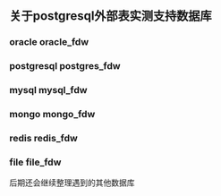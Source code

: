 ﻿


## 关于postgresql外部表实测支持数据库

### oracle oracle_fdw


### postgresql postgres_fdw


### mysql mysql_fdw


### mongo mongo_fdw


### redis redis_fdw


### file  file_fdw


后期还会继续整理遇到的其他数据库

